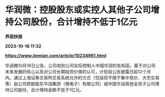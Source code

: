 # 华润微：控股股东或实控人其他子公司增持公司股份，合计增持不低于1亿元
**界面快报**

**2023-10-16 11:32**

**https://www.jiemian.com/article/10234961.html**

华润微10月16日公告，公司收到公司实际控制人中国华润的告知函，基于对公司未来发展的信心以及对公司长期投资价值的认可，计划自公告披露日起12个月内，通过上海证券交易所交易系统允许的方式（包括但不限于集中竞价、大宗交易等）由公司控股股东华润集团（微电子）有限公司）或中国华润其他全资子公司增持公司股份，合计增持金额不低于1亿元。